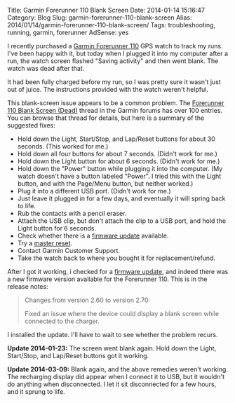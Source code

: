 Title: Garmin Forerunner 110 Blank Screen
Date: 2014-01-14 15:16:47
Category: Blog
Slug: garmin-forerunner-110-blank-screen
Alias: 2014/01/14/garmin-forerunner-110-blank-screen/
Tags: troubleshooting, running, garmin, forerunner
AdSense: yes


I recently purchased a [Garmin Forerunner 110](http://www.amazon.com/Garmin-Forerunner-GPS-Enabled-Sport-Monitor/dp/B003JTLKIA/ref=sr_1_1?s=electronics&ie=UTF8&qid=1389711829&sr=1-1&keywords=garmin+forerunner+110+red) GPS watch to track my runs. I've been happy with it, but today when I plugged it into my computer after a run, the watch screen flashed "Saving activity" and then went blank. The watch was dead after that.

It had been fully charged before my run, so I was pretty sure it wasn't just out of juice. The instructions provided with the watch weren't helpful.

This blank-screen issue appears to be a common problem. The [Forerunner 110 Blank Screen (Dead)](https://forums.garmin.com/showthread.php?10639-Forerunner-110-Blank-Screen-(Dead)) thread in the Garmin forums has over 100 entries. You can browse that thread for details, but here is a summary of the suggested fixes:

- Hold down the Light, Start/Stop, and Lap/Reset buttons for about 30 seconds. (This worked for me.)
- Hold down all four buttons for about 7 seconds. (Didn't work for me.)
- Hold down the Light button for about 6 seconds. (Didn't work for me.)
- Hold down the "Power" button while plugging it into the computer. (My watch doesn't have a button labeled "Power". I tried this with the Light button, and with the Page/Menu button, but neither worked.)
- Plug it into a different USB port. (Didn't work for me.)
- Just leave it plugged in for a few days, and eventually it will spring back to life.
- Rub the contacts with a pencil eraser.
- Attach the USB clip, but don't attach the clip to a USB port, and hold the Light button for 6 seconds.
- Check whether there is a [firmware update](http://connect.garmin.com/firmware) available.
- Try a [master reset](http://support.garmin.com/support/searchSupport/case.faces?caseId=%7B0439fb90-a761-11e0-d01c-000000000000%7D).
- Contact Garmin Customer Support.
- Take the watch back to where you bought it for replacement/refund.

After I got it working, i checked for a [firmware update](http://connect.garmin.com/firmware), and indeed there was a new firmware version available for the Forerunner 110. This is in the release notes:

> Changes from version 2.60 to version 2.70:
>
> Fixed an issue where the device could display a blank screen while connected to the charger.

I installed the update. I'll have to wait to see whether the problem recurs.

**Update 2014-01-23:** The screen went blank again. Hold down the Light, Start/Stop, and Lap/Reset buttons got it working.

**Update 2014-03-09:** Blank again, and the above remedies weren't working. The recharging display did appear when I connect it to USB, but it wouldn't do anything when disconnected. I let it sit disconnected for a few hours, and it sprung to life.

